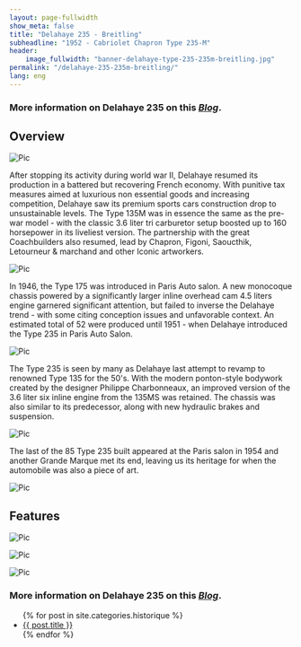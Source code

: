 ```yaml
---
layout: page-fullwidth
show_meta: false
title: "Delahaye 235 - Breitling"
subheadline: "1952 - Cabriolet Chapron Type 235-M"
header:
    image_fullwidth: "banner-delahaye-type-235-235m-breitling.jpg"
permalink: "/delahaye-235-235m-breitling/"
lang: eng
---
```


### More information on Delahaye 235 on this [*Blog*](https://lesdelahaye235.blogspot.com/).

## Overview

![Pic](/images/p-delahaye-235-235m-breitling/delahaye-type-235-235m-breitling-0.jpg)

After stopping its activity during world war II, Delahaye resumed its production in a battered but recovering French economy. With punitive tax measures aimed at luxurious non essential goods and increasing competition, Delahaye saw its premium sports cars construction drop to unsustainable levels. The Type 135M was in essence the same as the pre-war model - with the classic 3.6 liter tri carburetor setup boosted up to 160 horsepower in its liveliest version. The partnership with the great Coachbuilders also resumed, lead by Chapron, Figoni, Saoucthik, Letourneur & marchand and other Iconic artworkers.

![Pic](/images/p-delahaye-235-235m-breitling/delahaye-type-235-235m-breitling-1.jpg)

In 1946, the Type 175 was introduced in Paris Auto salon. A new monocoque chassis powered by a significantly larger inline overhead cam 4.5 liters engine garnered significant attention, but failed to inverse the Delahaye trend - with some citing conception issues and unfavorable context. An estimated total of 52 were produced until 1951 - when Delahaye introduced the Type 235 in Paris Auto Salon.

![Pic](/images/p-delahaye-235-235m-breitling/delahaye-type-235-235m-breitling-2.jpg)

The Type 235 is seen by many as Delahaye last attempt to revamp to renowned Type 135 for the 50's.  With the modern ponton-style bodywork created by the designer Philippe Charbonneaux, an improved version of the 3.6 liter six inline engine from the 135MS was retained. The chassis was also similar to its predecessor, along with new hydraulic brakes and suspension.

![Pic](/images/p-delahaye-235-235m-breitling/delahaye-type-235-235m-breitling-3.jpg)

The last of the 85 Type 235 built appeared at the Paris salon in 1954 and another Grande Marque met its end, leaving us its heritage for when the automobile was also a piece of art.

![Pic](/images/p-delahaye-235-235m-breitling/delahaye-type-235-235m-breitling-4.jpg)

## Features

![Pic](/images/p-delahaye-235-235m-breitling/delahaye-type-235-235m-breitling-5.jpg)

![Pic](/images/p-delahaye-235-235m-breitling/delahaye-type-235-235m-breitling-6.jpg)

![Pic](/images/p-delahaye-235-235m-breitling/delahaye-type-235-235m-breitling-8.jpg)


### More information on Delahaye 235 on this [*Blog*](https://lesdelahaye235.blogspot.com/).


<ul>
    {% for post in site.categories.historique %}
    <li><a href="{{ site.url }}{{ site.baseurl }}{{ post.url }}">{{ post.title }}</a></li>
    {% endfor %}
</ul>
